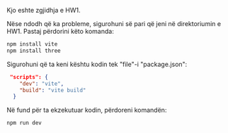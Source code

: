 Kjo eshte zgjidhja e HW1.

Nëse ndodh që ka probleme, sigurohuni së pari që jeni në direktoriumin e HW1. 
Pastaj përdorini këto komanda:
```bash
npm install vite
npm install three
```
Sigurohuni që ta keni kështu kodin tek "file"-i "package.json":
```json
 "scripts": {
    "dev": "vite",
    "build": "vite build"
  }
```
Në fund për ta ekzekutuar kodin, përdoreni komandën:
```bash
npm run dev
```
